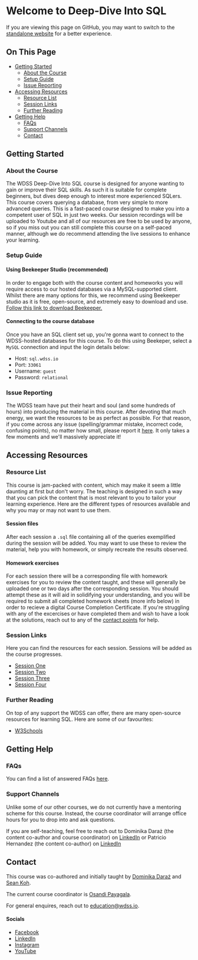 # Welcome to Deep-Dive Into SQL

If you are viewing this page on GitHub, you may want to switch to the [standalone website](https://education.wdss.io) for a better experience.

## On This Page

- [Getting Started](#getting-started)
  - [About the Course](#about-the-course)
  - [Setup Guide](#setup-guide)
  - [Issue Reporting](#issue-reporting)
- [Accessing Resources](#accessing-resources)
  - [Resource List](#resource-list)
  - [Session Links](#session-links)
  - [Further Reading](#further-reading)
- [Getting Help](#getting-help)
  - [FAQs](#faqs)
  - [Support Channels](#support-channels)
  - [Contact](#contact)

## Getting Started

### About the Course
The WDSS Deep-Dive Into SQL course is designed for anyone wanting to gain or improve their SQL skills. As such it is suitable for complete beginners, but dives deep enough to interest more experienced SQLers. This course covers querying a database, from very simple to more advanced queries. This is a fast-paced course designed to make you into a competent user of SQL in just two weeks. Our session recordings will be uploaded to Youtube and all of our resources are free to be used by anyone, so if you miss out you can still complete this course on a self-paced manner, although we do recommend attending the live sessions to enhance your learning.

### Setup Guide
#### Using Beekeeper Studio (recommended)
In order to engage both with the course content and homeworks you will require access to our hosted databases via a MySQL-supported client. Whilst there are many options for this, we recommend using Beekeeper studio as it is free, open-source, and extremely easy to download and use. [Follow this link to download Beekeeper.](https://www.beekeeperstudio.io/) 

#### Connecting to the course database
Once you have an SQL client set up, you're gonna want to connect to the WDSS-hosted databases for this course. To do this using Beekeper, select a `MySQL` connection and input the login details below:
- Host: `sql.wdss.io`
- Port: `33061`
- Username: `guest`
- Password: `relational`


### Issue Reporting

The WDSS team have put their heart and soul (and some hundreds of hours) into producing the material in this course. After devoting that much energy, we want the resources to be as perfect as possible. For that reason, if you come across any issue (spelling/grammar mistake, incorrect code, confusing points), no matter how small, please report it [here](https://github.com/warwickdatasciencesociety/sql-for-scientists/issues). It only takes a few moments and we'll massively appreciate it!

## Accessing Resources

### Resource List

This course is jam-packed with content, which may make it seem a little daunting at first but don't worry. The teaching is designed in such a way that you can pick the content that is most relevant to you to tailor your learning experience. Here are the different types of resources available and why you may or may not want to use them.

#### Session files
After each session a `.sql` file containing all of the queries exemplified during the session will be added. You may want to use these to review the material, help you with homework, or simply recreate the results observed.


#### Homework exercises
For each session there will be a corresponding file with homework exercises for you to review the content taught, and these will generally be uploaded one or two days after the corresponding session. You should attempt these as it will aid in solidifying your understanding, and you will be required to submit all completed homework sheets (more info below) in order to recieve a digital Course Completion Certificate. If you're struggling with any of the excercises or have completed them and wish to have a look at the solutions, reach out to any of the [contact points](#contact) for help. 

### Session Links

Here you can find the resources for each session. Sessions will be added as the course progresses.

* [Session One](session-one/) 
* [Session Two](session-two/) 
* [Session Three](session-three/)
* [Session Four](session-four/)

### Further Reading

On top of any support the WDSS can offer, there are many open-source resources for learning SQL. Here are some of our favourites:

* [W3Schools](https://www.w3schools.com/sql/default.asp)

## Getting Help

### FAQs

You can find a list of answered FAQs [here](faqs/).

### Support Channels

Unlike some of our other courses, we do not currently have a mentoring scheme for this course. Instead, the course coordinator will arrange office hours for you to drop into and ask questions.

If you are self-teaching, feel free to reach out to Dominika Daraż (the content co-author and course coordinator) on [LinkedIn](https://www.linkedin.com/in/dominika-dara%C5%BC-b13335162/) or Patricio Hernandez (the content co-author) on [LinkedIn](https://www.linkedin.com/in/patriciohdzs/)

## Contact

This course was co-authored and initially taught by [Dominika Daraż](https://www.linkedin.com/in/dominika-dara%C5%BC-b13335162/) and [Sean Koh]().

The current course coordinator is [Osandi Payagala](https://uk.linkedin.com/in/osandi-payagala-171310223).

For general enquires, reach out to [education@wdss.io](mailto:education@wdss.io).

#### Socials

* [Facebook](https://rebrand.ly/wdss-facebook)
* [LinkedIn](https://rebrand.ly/wdss-linkedin)
* [Instagram](https://rebrand.ly/wdss-instagram)
* [YouTube](https://rebrand.ly/wdss-youtube)

